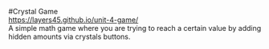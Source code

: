 #Crystal Game <br>
https://layers45.github.io/unit-4-game/ <br>
A simple math game where you are trying to reach a certain value by adding hidden amounts via crystals buttons.
